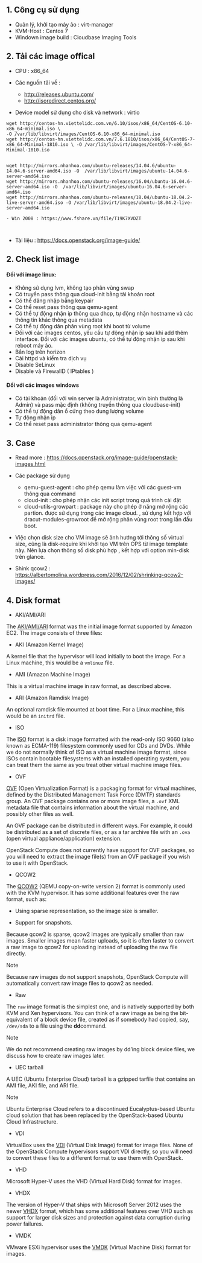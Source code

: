 

## 1. Công cụ sử dụng

- Quản lý, khởi tạo máy ảo : virt-manager
- KVM-Host : Centos 7 
- Windown image build :  Cloudbase Imaging Tools

## 2. Tải các image offical

- CPU : x86_64 

- Các nguồn tải về :
    - http://releases.ubuntu.com/
    - http://isoredirect.centos.org/


- Device model sử dụng cho disk và network : virtio

```
wget http://centos-hn.viettelidc.com.vn/6.10/isos/x86_64/CentOS-6.10-x86_64-minimal.iso \
-O /var/lib/libvirt/images/CentOS-6.10-x86_64-minimal.iso
wget http://centos-hn.viettelidc.com.vn/7.6.1810/isos/x86_64/CentOS-7-x86_64-Minimal-1810.iso \ -O /var/lib/libvirt/images/CentOS-7-x86_64-Minimal-1810.iso


wget http://mirrors.nhanhoa.com/ubuntu-releases/14.04.6/ubuntu-14.04.6-server-amd64.iso -O  /var/lib/libvirt/images/ubuntu-14.04.6-server-amd64.iso
wget http://mirrors.nhanhoa.com/ubuntu-releases/16.04/ubuntu-16.04.6-server-amd64.iso -O  /var/lib/libvirt/images/ubuntu-16.04.6-server-amd64.iso
wget http://mirrors.nhanhoa.com/ubuntu-releases/18.04/ubuntu-18.04.2-live-server-amd64.iso -O /var/lib/libvirt/images/ubuntu-18.04.2-live-server-amd64.iso

- Win 2008 : https://www.fshare.vn/file/T19K7XVDZT



```

- Tài liệu : https://docs.openstack.org/image-guide/

## 2. Check list image

####  Đối với image linux:

+ Không sử dụng lvm, không tạo phân vùng swap
+ Có truyền pass thông qua cloud-init bằng tài khoản root
+ Có thể đăng nhập bằng keypair
+ Có thể reset pass thông qua qemu-agent
+ Có thể tự động nhận ip thông qua dhcp, tự động nhận hostname và các thông tin khác thông qua metadata
+ Có thể tự động dãn phân vùng root khi boot từ volume
+ Đối với các images centos, yêu cầu tự động nhận ip sau khi add thêm interface. Đối với các images ubuntu, có thể tự động nhận ip sau khi reboot máy ảo.
+ Bắn log trên horizon
+ Cài httpd và kiểm tra dịch vụ
+ Disable SeLinux
+ Disable và FirewallD ( IPtables )

#### Đối với các images windows

+ Có tài khoản (đối với win server là Administrator, win bình thường là Admin) và pass mặc định (không truyền thông qua cloudbase-init)
+ Có thể tự động dãn ổ cứng theo dung lượng volume
+ Tự động nhận ip
+ Có thể reset pass administrator thông qua qemu-agent


## 3. Case 

- Read more : https://docs.openstack.org/image-guide/openstack-images.html


- Các package sử dụng
    - qemu-guest-agent : cho phép qemu làm việc với các guest-vm thông qua command
    - cloud-init : cho phép nhận các init script trong quá trình cài đặt 
    -  cloud-utils-growpart : package này cho phép ở năng mở rộng các partion. được sử dụng trong các image cloud. , sử dụng kết hợp với dracut-modules-growroot để mở rộng phân vùng root trong lần đầu boot. 


- Việc chọn disk size cho VM image  sẽ ảnh hướng tới thông số virtual size, cũng là disk-require khi khởi tạo VM trên OPS từ image template này. Nên lựa chọn thông số disk phù hợp , kết hợp với option min-disk trên glance. 


- Shink qcow2 : https://albertomolina.wordpress.com/2016/12/02/shrinking-qcow2-images/

## 4. Disk format

- AKI/AMI/ARI

The  [AKI/AMI/ARI](http://docs.aws.amazon.com/AWSEC2/latest/UserGuide/AMIs.html)  format was the initial image format supported by Amazon EC2. The image consists of three files:

- AKI (Amazon Kernel Image)

A kernel file that the hypervisor will load initially to boot the image. For a Linux machine, this would be a  `vmlinuz`  file.

- AMI (Amazon Machine Image)

This is a virtual machine image in raw format, as described above.

- ARI (Amazon Ramdisk Image)

An optional ramdisk file mounted at boot time. For a Linux machine, this would be an  `initrd`  file.

- ISO

The  [ISO](http://www.ecma-international.org/publications/standards/Ecma-119.htm)  format is a disk image formatted with the read-only ISO 9660 (also known as ECMA-119) filesystem commonly used for CDs and DVDs. While we do not normally think of ISO as a virtual machine image format, since ISOs contain bootable filesystems with an installed operating system, you can treat them the same as you treat other virtual machine image files.

- OVF

[OVF](http://dmtf.org/sites/default/files/OVF_Overview_Document_2010.pdf)  (Open Virtualization Format) is a packaging format for virtual machines, defined by the Distributed Management Task Force (DMTF) standards group. An OVF package contains one or more image files, a  `.ovf`  XML metadata file that contains information about the virtual machine, and possibly other files as well.

An OVF package can be distributed in different ways. For example, it could be distributed as a set of discrete files, or as a tar archive file with an  `.ova`  (open virtual appliance/application) extension.

OpenStack Compute does not currently have support for OVF packages, so you will need to extract the image file(s) from an OVF package if you wish to use it with OpenStack.

- QCOW2

The  [QCOW2](http://en.wikibooks.org/wiki/QEMU/Images)  (QEMU copy-on-write version 2) format is commonly used with the KVM hypervisor. It has some additional features over the raw format, such as:

-   Using sparse representation, so the image size is smaller.
    
-   Support for snapshots.
    

Because qcow2 is sparse, qcow2 images are typically smaller than raw images. Smaller images mean faster uploads, so it is often faster to convert a raw image to qcow2 for uploading instead of uploading the raw file directly.

Note

Because raw images do not support snapshots, OpenStack Compute will automatically convert raw image files to qcow2 as needed.

- Raw

The  `raw`  image format is the simplest one, and is natively supported by both KVM and Xen hypervisors. You can think of a raw image as being the bit-equivalent of a block device file, created as if somebody had copied, say,  `/dev/sda`  to a file using the  **dd**command.

Note

We do not recommend creating raw images by dd’ing block device files, we discuss how to create raw images later.

- UEC tarball

A UEC (Ubuntu Enterprise Cloud) tarball is a gzipped tarfile that contains an AMI file, AKI file, and ARI file.

Note

Ubuntu Enterprise Cloud refers to a discontinued Eucalyptus-based Ubuntu cloud solution that has been replaced by the OpenStack-based Ubuntu Cloud Infrastructure.

- VDI

VirtualBox uses the  [VDI](https://forums.virtualbox.org/viewtopic.php?t=8046)  (Virtual Disk Image) format for image files. None of the OpenStack Compute hypervisors support VDI directly, so you will need to convert these files to a different format to use them with OpenStack.

- VHD

Microsoft Hyper-V uses the VHD (Virtual Hard Disk) format for images.

- VHDX

The version of Hyper-V that ships with Microsoft Server 2012 uses the newer  [VHDX](http://technet.microsoft.com/en-us/library/hh831446.aspx)  format, which has some additional features over VHD such as support for larger disk sizes and protection against data corruption during power failures.

- VMDK

VMware ESXi hypervisor uses the  [VMDK](https://developercenter.vmware.com/web/sdk/60/vddk)  (Virtual Machine Disk) format for images.                 